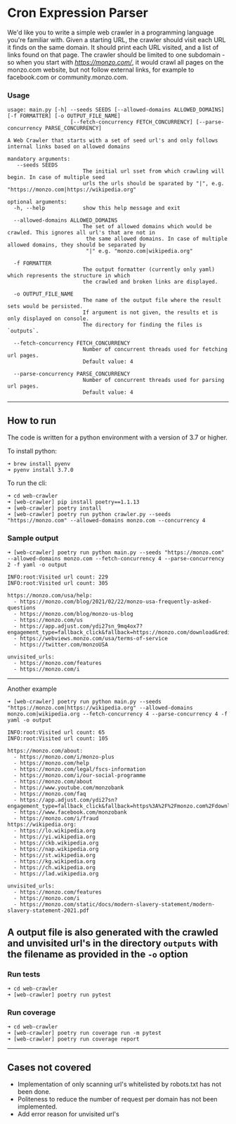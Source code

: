 # Cron Expression Parser

We'd like you to write a simple web crawler in a programming language you're familiar with. 
Given a starting URL, the crawler should visit each URL it finds on the same domain. It should print each URL visited, 
and a list of links found on that page. The crawler should be limited to one subdomain - so when you start with 
*https://monzo.com/*, it would crawl all pages on the monzo.com website, 
but not follow external links, for example to facebook.com or community.monzo.com.

### Usage
```shell
usage: main.py [-h] --seeds SEEDS [--allowed-domains ALLOWED_DOMAINS] [-f FORMATTER] [-o OUTPUT_FILE_NAME] 
                    [--fetch-concurrency FETCH_CONCURRENCY] [--parse-concurrency PARSE_CONCURRENCY]

A Web Crawler that starts with a set of seed url's and only follows internal links based on allowed domains

mandatory arguments:
   --seeds SEEDS
                        The initial url sset from which crawling will begin. In case of multiple seed
                        urls the urls should be sparated by "|", e.g. "https://monzo.com|https://wikipedia.org"

optional arguments:
  -h, --help            show this help message and exit
                        
  --allowed-domains ALLOWED_DOMAINS
                        The set of allowed domains which would be crawled. This ignores all url's that are not in
                         the same allowed domains. In case of multiple allowed domains, they should be separated by
                         "|" e.g. "monzo.com|wikipedia.org"
                         
  -f FORMATTER
                        The output formatter (currently only yaml) which represents the structure in which 
                        the crawled and broken links are displayed.
                        
  -o OUTPUT_FILE_NAME 
                        The name of the output file where the result sets would be persisted.
                        If argument is not given, the results et is only displayed on console.                 
                        The directory for finding the files is `outputs`.
  
  --fetch-concurrency FETCH_CONCURRENCY
                        Number of concurrent threads used for fetching url pages. 
                        Default value: 4
                        
  --parse-concurrency PARSE_CONCURRENCY
                        Number of concurrent threads used for parsing url pages.
                        Default value: 4
```
---
## How to run
The code is written for a python environment with a version of 3.7 or higher.

To install python:
```shell
➜ brew install pyenv
➜ pyenv install 3.7.0
```

To run the cli:
```
➜ cd web-crawler
➜ [web-crawler] pip install poetry==1.1.13
➜ [web-crawler] poetry install
➜ [web-crawler] poetry run python crawler.py --seeds "https://monzo.com" --allowed-domains monzo.com --concurrency 4
```
### Sample output
```shell
➜ [web-crawler] poetry run python main.py --seeds "https://monzo.com" --allowed-domains monzo.com --fetch-concurrency 4 --parse-concurrency 2 -f yaml -o output

INFO:root:Visited url count: 229
INFO:root:Visited url count: 305

https://monzo.com/usa/help:
  - https://monzo.com/blog/2021/02/22/monzo-usa-frequently-asked-questions
  - https://monzo.com/blog/monzo-us-blog
  - https://monzo.com/us
  - https://app.adjust.com/ydi27sn_9mq4ox7?engagement_type=fallback_click&fallback=https://monzo.com/download&redirect_macos=https://monzo.com/download
  - https://webviews.monzo.com/usa/terms-of-service
  - https://twitter.com/monzoUSA

unvisited_urls:
  - https://monzo.com/features
  - https://monzo.com/i
```
-----
Another example
```shell
➜ [web-crawler] poetry run python main.py --seeds "https://monzo.com|https://wikipedia.org" --allowed-domains monzo.com|wikipedia.org --fetch-concurrency 4 --parse-concurrency 4 -f yaml -o output

INFO:root:Visited url count: 65
INFO:root:Visited url count: 105

https://monzo.com/about:
  - https://monzo.com/i/monzo-plus
  - https://monzo.com/help
  - https://monzo.com/legal/fscs-information
  - https://monzo.com/i/our-social-programme
  - https://monzo.com/about
  - https://www.youtube.com/monzobank
  - https://monzo.com/faq
  - https://app.adjust.com/ydi27sn?engagement_type=fallback_click&fallback=https%3A%2F%2Fmonzo.com%2Fdownload&redirect_macos=https%3A%2F%2Fmonzo.com%2Fdownload
  - https://www.facebook.com/monzobank
  - https://monzo.com/i/fraud
https://wikipedia.org:
  - https://lo.wikipedia.org
  - https://yi.wikipedia.org
  - https://ckb.wikipedia.org
  - https://nap.wikipedia.org
  - https://st.wikipedia.org
  - https://kg.wikipedia.org
  - https://ch.wikipedia.org
  - https://lad.wikipedia.org

unvisited_urls:
  - https://monzo.com/features
  - https://monzo.com/i
  - https://monzo.com/static/docs/modern-slavery-statement/modern-slavery-statement-2021.pdf
```
A output file is also generated with the crawled and unvisited url's in the directory `outputs` 
with the filename as provided in the `-o` option
---
### Run tests
```
➜ cd web-crawler
➜ [web-crawler] poetry run pytest
```

### Run coverage
```
➜ cd web-crawler
➜ [web-crawler] poetry run coverage run -m pytest
➜ [web-crawler] poetry run coverage report
```

---
## Cases not covered
- Implementation of only scanning url's whitelisted by robots.txt has not been done.
- Politeness to reduce the number of request per domain has not been implemented.
- Add error reason for unvisited url's
